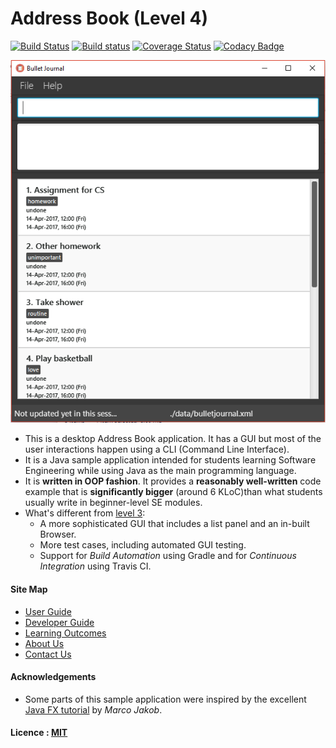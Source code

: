 # Address Book (Level 4)

[![Build Status](https://travis-ci.org/CS2103JAN2017-F12-B4/addressbook-level4.svg?branch=master)](https://travis-ci.org/CS2103JAN2017-F12-B4/addressbook-level4.svg?branch=master)
[![Build status](https://ci.appveyor.com/api/projects/status/2fgsii7sa8ling2f?svg=true)](https://ci.appveyor.com/project/bryanleejh/main)
[![Coverage Status](https://coveralls.io/repos/github/CS2103JAN2017-F12-B4/main/badge.svg?branch=master)](https://coveralls.io/github/CS2103JAN2017-F12-B4/main?branch=master)
[![Codacy Badge](https://api.codacy.com/project/badge/Grade/129c2b2680614e0782cf9cc658797e83)](https://www.codacy.com/app/CS2103JAN2017-F12-B4/main?utm_source=github.com&amp;utm_medium=referral&amp;utm_content=CS2103JAN2017-F12-B4/main&amp;utm_campaign=Badge_Grade)



<img src="docs/images/Ui.png" width="600"><br>

* This is a desktop Address Book application. It has a GUI but most of the user interactions happen using
  a CLI (Command Line Interface).
* It is a Java sample application intended for students learning Software Engineering while using Java as
  the main programming language.
* It is **written in OOP fashion**. It provides a **reasonably well-written** code example that is
  **significantly bigger** (around 6 KLoC)than what students usually write in beginner-level SE modules.
* What's different from [level 3](https://github.com/se-edu/addressbook-level3):
    * A more sophisticated GUI that includes a list panel and an in-built Browser.
    * More test cases, including automated GUI testing.
    * Support for *Build Automation* using Gradle and for *Continuous Integration* using Travis CI.


#### Site Map
* [User Guide](docs/UserGuide.md)
* [Developer Guide](docs/DeveloperGuide.md)
* [Learning Outcomes](docs/LearningOutcomes.md)
* [About Us](docs/AboutUs.md)
* [Contact Us](docs/ContactUs.md)


#### Acknowledgements

* Some parts of this sample application were inspired by the excellent
  [Java FX tutorial](http://code.makery.ch/library/javafx-8-tutorial/) by *Marco Jakob*.


#### Licence : [MIT](LICENSE)

